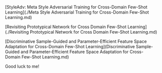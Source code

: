 [StyleAdv: Meta Style Adversarial Training for Cross-Domain Few-Shot Learning](./Meta Style Adversarial Training for Cross-Domain Few-Shot Learning.md)



[Revisiting Prototypical Network for Cross Domain Few-Shot Learning](./Revisiting Prototypical Network for Cross Domain Few-Shot Learning.md)



[Discriminative Sample-Guided and Parameter-Efficient Feature Space Adaptation for Cross-Domain Few-Shot Learning](Discriminative Sample-Guided and Parameter-Efficient Feature Space Adaptation for Cross-Domain Few-Shot Learning.md)



Good luck to me!